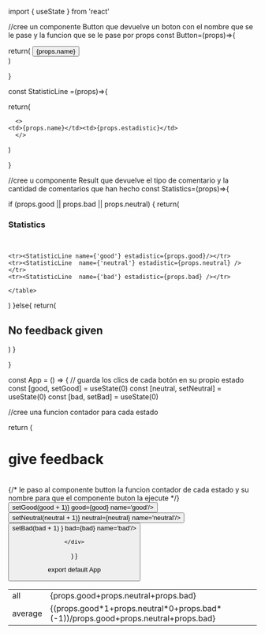 import { useState } from 'react'

//cree un componente Button que devuelve un boton con el nombre que se le pase y la funcion que se le pase por props
const Button=(props)=>{

return(
 <button onClick={props.onClick}>{props.name}</button>  
)


}

const StatisticLine =(props)=>{

return(

      <>   
    <td>{props.name}</td><td>{props.estadistic}</td> 
      </>
)

}

//cree u componente Result que devuelve el tipo de comentario y la cantidad de comentarios que han hecho
const Statistics=(props)=>{

if (props.good || props.bad || props.neutral) {
  return(
  <div>

 <h3>Statistics</h3>
     <br/>
    <table>

    <tr><StatisticLine name={'good'} estadistic={props.good}/></tr> 
    <tr><StatisticLine  name={'neutral'} estadistic={props.neutral} /></tr>
    <tr><StatisticLine  name={'bad'} estadistic={props.bad} /></tr> 
   
<tr><td>all</td><td>{props.good+props.neutral+props.bad}</td></tr>

<tr><td>average</td><td>{(props.good*1+props.neutral*0+props.bad*(-1))/props.good+props.neutral+props.bad}</td></tr>


    </table>

 
  </div>

)
}else{
return(
<div>

<h2> No feedback given </h2>

</div>
)
}



}

const App = () => {
  // guarda los clics de cada botón en su propio estado
  const [good, setGood] = useState(0)
  const [neutral, setNeutral] = useState(0)
  const [bad, setBad] = useState(0)

  //cree una funcion contador  para cada estado 

 
  
  return (
    <div>
     

  <h1>give feedback</h1>
     <br />
    {/* le paso al componente button la funcion contador de cada estado y su nombre para que el componente buton la ejecute  */}
<Button onClick={ () => setGood(good + 1)} good={good} name='good'/>
<Button onClick={ () => setNeutral(neutral + 1)} neutral={neutral}  name='neutral'/>
<Button onClick={ () => setBad(bad + 1) } bad={bad} name='bad'/>
     <br />
    <Statistics good={good} bad={bad} neutral={neutral}/>
   
  
   
    </div>
  )
}

export default App
